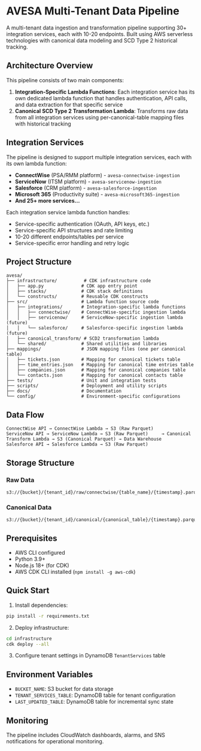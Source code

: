 # AVESA Multi-Tenant Data Pipeline

A multi-tenant data ingestion and transformation pipeline supporting 30+ integration services, each with 10-20 endpoints. Built using AWS serverless technologies with canonical data modeling and SCD Type 2 historical tracking.

## Architecture Overview

This pipeline consists of two main components:

1. **Integration-Specific Lambda Functions**: Each integration service has its own dedicated lambda function that handles authentication, API calls, and data extraction for that specific service
2. **Canonical SCD Type 2 Transformation Lambda**: Transforms raw data from all integration services using per-canonical-table mapping files with historical tracking

## Integration Services

The pipeline is designed to support multiple integration services, each with its own lambda function:
- **ConnectWise** (PSA/RMM platform) - `avesa-connectwise-ingestion`
- **ServiceNow** (ITSM platform) - `avesa-servicenow-ingestion`
- **Salesforce** (CRM platform) - `avesa-salesforce-ingestion`
- **Microsoft 365** (Productivity suite) - `avesa-microsoft365-ingestion`
- **And 25+ more services...**

Each integration service lambda function handles:
- Service-specific authentication (OAuth, API keys, etc.)
- Service-specific API structures and rate limiting
- 10-20 different endpoints/tables per service
- Service-specific error handling and retry logic

## Project Structure

```
avesa/
├── infrastructure/          # CDK infrastructure code
│   ├── app.py              # CDK app entry point
│   ├── stacks/             # CDK stack definitions
│   └── constructs/         # Reusable CDK constructs
├── src/                    # Lambda function source code
│   ├── integrations/       # Integration-specific lambda functions
│   │   ├── connectwise/    # ConnectWise-specific ingestion lambda
│   │   ├── servicenow/     # ServiceNow-specific ingestion lambda (future)
│   │   └── salesforce/     # Salesforce-specific ingestion lambda (future)
│   ├── canonical_transform/ # SCD2 transformation lambda
│   └── shared/             # Shared utilities and libraries
├── mappings/               # JSON mapping files (one per canonical table)
│   ├── tickets.json        # Mapping for canonical tickets table
│   ├── time_entries.json   # Mapping for canonical time entries table
│   ├── companies.json      # Mapping for canonical companies table
│   └── contacts.json       # Mapping for canonical contacts table
├── tests/                  # Unit and integration tests
├── scripts/                # Deployment and utility scripts
├── docs/                   # Documentation
└── config/                 # Environment-specific configurations
```

## Data Flow

```
ConnectWise API → ConnectWise Lambda → S3 (Raw Parquet)
ServiceNow API → ServiceNow Lambda → S3 (Raw Parquet)     → Canonical Transform Lambda → S3 (Canonical Parquet) → Data Warehouse
Salesforce API → Salesforce Lambda → S3 (Raw Parquet)
```

## Storage Structure

### Raw Data
```
s3://{bucket}/{tenant_id}/raw/connectwise/{table_name}/{timestamp}.parquet
```

### Canonical Data
```
s3://{bucket}/{tenant_id}/canonical/{canonical_table}/{timestamp}.parquet
```

## Prerequisites

- AWS CLI configured
- Python 3.9+
- Node.js 18+ (for CDK)
- AWS CDK CLI installed (`npm install -g aws-cdk`)

## Quick Start

1. Install dependencies:
```bash
pip install -r requirements.txt
```

2. Deploy infrastructure:
```bash
cd infrastructure
cdk deploy --all
```

3. Configure tenant settings in DynamoDB `TenantServices` table

## Environment Variables

- `BUCKET_NAME`: S3 bucket for data storage
- `TENANT_SERVICES_TABLE`: DynamoDB table for tenant configuration
- `LAST_UPDATED_TABLE`: DynamoDB table for incremental sync state

## Monitoring

The pipeline includes CloudWatch dashboards, alarms, and SNS notifications for operational monitoring.